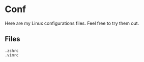 # Conf

Here are my Linux configurations files. Feel free to try them out.  

## Files
	.zshrc
	.vimrc 